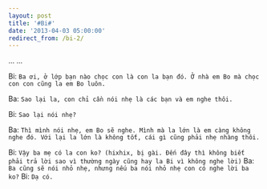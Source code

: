 ```yaml
---
layout: post
title: '#Bi#'
date: '2013-04-03 05:00:00'
redirect_from: /bi-2/
---
```


… …

Bi: `Ba ơi, ở lớp bạn nào chọc con là con la bạn đó. Ở nhà em Bo mà chọc con con cũng la em Bo luôn.`
 
Ba: `Sao lại la, con chỉ cần nói nhẹ là các bạn và em nghe thôi.`

Bi: `Sao lại nói nhẹ?`

Ba: `Thì mình nói nhẹ, em Bo sẽ nghe. Mình mà la lớn là em càng không nghe đó. Với lại la lớn là không tốt, cái gì cũng phải nhẹ nhàng thôi.`

Bi: `Vậy ba mẹ có la con ko? (hixhix, bị gài. Đến đây thì không biết phải trả lời sao vì thường ngày cũng hay la Bi vì không nghe lời)`
Ba: `Ba cũng sẽ nói nhỏ nhẹ, nhưng nếu ba nói nhỏ nhẹ con có nghe lời ba ko?`
Bi: `Dạ có.`
